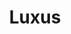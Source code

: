 --- 
title: "Luxus"
publishdate: "2019-5-30T16:48:46+02:00"
src: "https://365manga.net/manga/luxus"
image: "https://data.365manga.net/images/thumbnails/19160-luxus.jpg"
description: "Scralette is young, extremely pretty and rich! With her black credit card, she can afford all the luxuries about which others only dream. During Powershoppen get Scralette a small figure for her teach a great and lucky live."
---